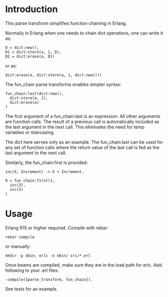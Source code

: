 # Introduction

This parse transform simplifies function chaining in Erlang.

Normally in Erlang when one needs to chain dict operations, one can write it as:

    D = dict:new(),
    D1 = dict:store(a, 1, D),
    D2 = dict:erase(a, D1)

or as:

    dict:erase(a, dict:store(a, 1, dict:new()))
    
The fun_chain parse transforms enables simpler syntax:

    fun_chain:last(dict:new(),
      dict:store(a, 1),
      dict:erase(a)
    )
    
The first argument of a fun_chain:last is an expression. All other arguments are function calls. The result of a previous call is automatically included as the last argument in the next call. This eliminates the need for temp variables or staircasing.

The dict here serves only as an example. The fun_chain:last can be used for any set of function calls where the return value of the last call is fed as the last argument to the next call.

Similarly, the fun_chain:first is provided:

    inc(X, Increment) -> X + Increment.
    
    9 = fun_chain:first(1,
      inc(3),
      inc(5)
    )

# Usage

Erlang R15 or higher required. Compile with rebar:

    rebar compile

or manually:

    mkdir -p ebin; erlc -o ebin/ src/*.erl

Once beams are compiled, make sure they are in the load path for erlc. Add following to your .erl files:

    -compile({parse_transform, fun_chain}).

See tests for an example.